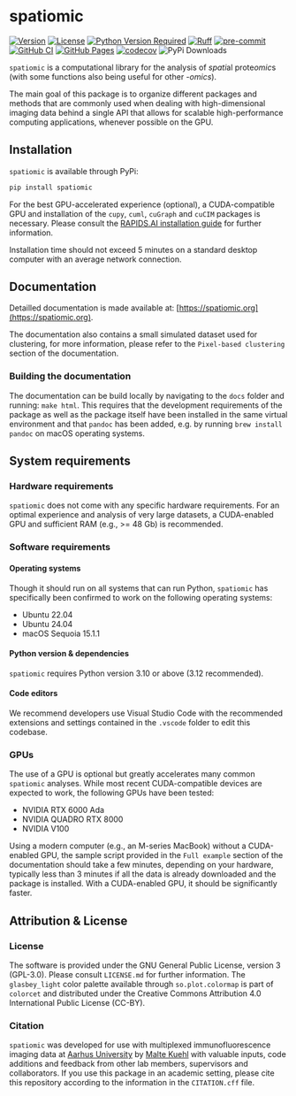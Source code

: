 # spatiomic

[![Version](https://img.shields.io/pypi/v/spatiomic)](https://pypi.org/project/spatiomic/)
[![License](https://img.shields.io/pypi/l/spatiomic)](https://github.com/complextissue/spatiomic)
[![Python Version Required](https://img.shields.io/pypi/pyversions/spatiomic)](https://pypi.org/project/spatiomic/)
[![Ruff](https://img.shields.io/endpoint?url=https://raw.githubusercontent.com/astral-sh/ruff/main/assets/badge/v2.json)](https://github.com/astral-sh/ruff)
[![pre-commit](https://img.shields.io/badge/pre--commit-enabled-brightgreen?logo=pre-commit&logoColor=white)](https://github.com/pre-commit/pre-commit)
[![GitHub CI](https://github.com/complextissue/spatiomic/actions/workflows/ci.yml/badge.svg)](https://github.com/complextissue/spatiomic/actions/workflows/ci.yml)
[![GitHub Pages](https://github.com/complextissue/spatiomic/actions/workflows/docs.yml/badge.svg)](https://spatiomic.org)
[![codecov](https://codecov.io/gh/complextissue/spatiomic/branch/main/graph/badge.svg?token=TLXB333GQV)](https://codecov.io/gh/complextissue/spatiomic)
![PyPi Downloads](https://img.shields.io/pepy/dt/spatiomic?label=PyPi%20downloads)

`spatiomic` is a computational library for the analysis of *spati*al prote*omic*s (with some functions also being useful for other *-omics*).

The main goal of this package is to organize different packages and methods that are commonly used when dealing with high-dimensional imaging data behind a single API that allows for scalable high-performance computing applications, whenever possible on the GPU.

## Installation

`spatiomic` is available through PyPi:

```bash
pip install spatiomic
```

For the best GPU-accelerated experience (optional), a CUDA-compatible GPU and installation of the `cupy`, `cuml`, `cuGraph` and `cuCIM` packages is necessary. Please consult the [RAPIDS.AI installation guide](https://docs.rapids.ai/install) for further information.

Installation time should not exceed 5 minutes on a standard desktop computer with an average network connection.

## Documentation

Detailled documentation is made available at: [https://spatiomic.org](https://spatiomic.org).

The documentation also contains a small simulated dataset used for clustering, for more information, please refer to the `Pixel-based clustering` section of the documentation.

### Building the documentation

The documentation can be build locally by navigating to the `docs` folder and running: `make html`.
This requires that the development requirements of the package as well as the package itself have been installed in the same virtual environment and that `pandoc` has been added, e.g. by running `brew install pandoc` on macOS operating systems.

## System requirements

### Hardware requirements

`spatiomic` does not come with any specific hardware requirements. For an optimal experience and analysis of very large datasets, a CUDA-enabled GPU and sufficient RAM (e.g., >= 48 Gb) is recommended.

### Software requirements

#### Operating systems

Though it should run on all systems that can run Python, `spatiomic` has specifically been confirmed to work on the following operating systems:

- Ubuntu 22.04
- Ubuntu 24.04
- macOS Sequoia 15.1.1

#### Python version & dependencies

`spatiomic` requires Python version 3.10 or above (3.12 recommended).

#### Code editors

We recommend developers use Visual Studio Code with the recommended extensions and settings contained in the `.vscode` folder to edit this codebase.

### GPUs

The use of a GPU is optional but greatly accelerates many common `spatiomic` analyses. While most recent CUDA-compatible devices are expected to work, the following GPUs have been tested:

- NVIDIA RTX 6000 Ada
- NVIDIA QUADRO RTX 8000
- NVIDIA V100

Using a modern computer (e.g., an M-series MacBook) without a CUDA-enabled GPU, the sample script provided in the `Full example` section of the documentation should take a few minutes, depending on your hardware, typically less than 3 minutes if all the data is already downloaded and the package is installed. With a CUDA-enabled GPU, it should be significantly faster.

## Attribution & License

### License

The software is provided under the GNU General Public License, version 3 (GPL-3.0). Please consult `LICENSE.md` for further information.
The `glasbey_light` color palette available through `so.plot.colormap` is part of `colorcet` and distributed under the Creative Commons Attribution 4.0 International Public License (CC-BY).

### Citation

`spatiomic` was developed for use with multiplexed immunofluorescence imaging data at [Aarhus University](https://au.dk/) by [Malte Kuehl](https://github.com/maltekuehl) with valuable inputs, code additions and feedback from other lab members, supervisors and collaborators. If you use this package in an academic setting, please cite this repository according to the information in the `CITATION.cff` file.
